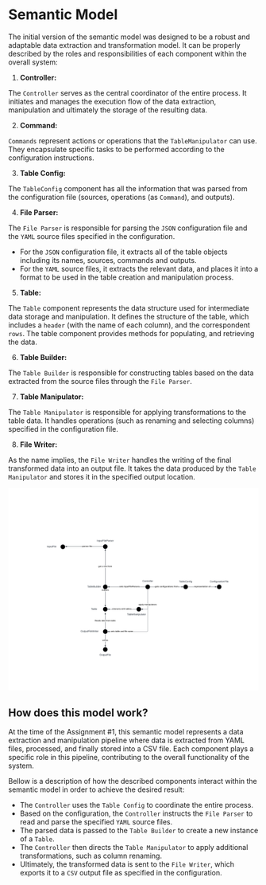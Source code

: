 # Semantic Model

The initial version of the semantic model was designed to be a robust and adaptable data extraction and transformation model.
It can be properly described by the roles and responsibilities of each component within the overall system:

1. **Controller:**
   
The `Controller` serves as the central coordinator of the entire process. It initiates and manages the execution flow of the data extraction, manipulation and ultimately the storage of the resulting data.

2. **Command:**

`Commands` represent actions or operations that the `TableManipulator` can use. They encapsulate specific tasks to be performed according to the configuration instructions.

3. **Table Config:**

The `TableConfig` component has all the information that was parsed from the configuration file (sources, operations (as `Command`), and outputs).

4. **File Parser:**

The `File Parser` is responsible for parsing the `JSON` configuration file and the `YAML` source files specified in the configuration.
- For the `JSON` configuration file, it extracts all of the table objects including its names, sources, commands and outputs.
- For the `YAML` source files, it extracts the relevant data, and places it into a format to be used in the table creation and manipulation process.

5. **Table:**

The `Table` component represents the data structure used for intermediate data storage and manipulation. It defines the structure of the table, which includes a `header` (with the name of each column), and the correspondent `rows`. The table component provides methods for populating, and retrieving the data.

6. **Table Builder:**

The `Table Builder` is responsible for constructing tables based on the data extracted from the source files through the `File Parser`.

7. **Table Manipulator:**

The `Table Manipulator` is responsible for applying transformations to the table data. It handles operations (such as renaming and selecting columns) specified in the configuration file.

8. **File Writer:**

As the name implies, the `File Writer` handles the writing of the final transformed data into an output file. It takes the data produced by the `Table Manipulator` and stores it in the specified output location.

![](docs/images/Semantic%20Model.png)

## How does this model work?

At the time of the Assignment #1, this semantic model represents a data extraction and  manipulation pipeline where data is extracted from YAML files, processed, and finally stored into a CSV file. Each component plays a specific role in this pipeline, contributing to the overall functionality of the system.

Bellow is a description of how the described components interact within the semantic model in order to achieve the desired result:

- The `Controller` uses the `Table Config` to coordinate the entire process.
- Based on the configuration, the `Controller` instructs the `File Parser` to read and parse the specified `YAML` source files.
- The parsed data is passed to the `Table Builder` to create a new instance of a `Table`.
- The `Controller` then directs the `Table Manipulator` to apply additional transformations, such as column renaming.
- Ultimately, the transformed data is sent to the `File Writer`, which exports it to a `CSV` output file as specified in the configuration.
